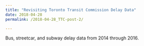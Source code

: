 ```yaml
---
title: "Revisiting Toronto Transit Commission Delay Data"
date: 2018-04-28
permalink: /2018-04-28_TTC-post-2/

---
```


Bus, streetcar, and subway delay data from 2014 through 2016.

